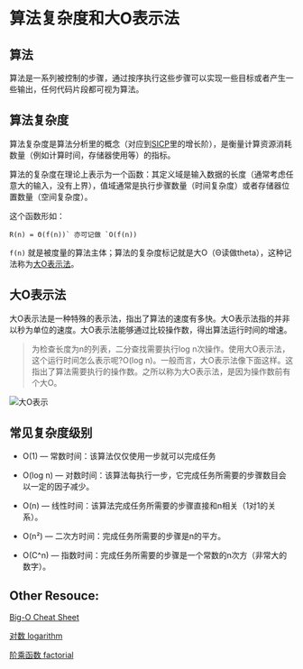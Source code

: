 # 算法复杂度和大O表示法

## 算法

算法是一系列被控制的步骤，通过按序执行这些步骤可以实现一些目标或者产生一些输出，任何代码片段都可视为算法。

## 算法复杂度

算法复杂度是算法分析里的概念（对应到[SICP](https://book.douban.com/subject/1148282/)里的增长阶），是衡量计算资源消耗数量（例如计算时间，存储器使用等）的指标。

算法的复杂度在理论上表示为一个函数：其定义域是输入数据的长度（通常考虑任意大的输入，没有上界），值域通常是执行步骤数量（时间复杂度）或者存储器位置数量（空间复杂度）。

这个函数形如：

```
R(n) = Θ(f(n))` 亦可记做 `O(f(n))
```

`f(n)` 就是被度量的算法主体；算法的复杂度标记就是大O（Θ读做theta），这种记法称为[大O表示法](https://en.wikipedia.org/wiki/Big_O_notation)。

## 大O表示法

大O表示法是一种特殊的表示法，指出了算法的速度有多快。大O表示法指的并非以秒为单位的速度。大O表示法能够通过比较操作数，得出算法运行时间的增速。

> 为检查长度为n的列表，二分查找需要执行log n次操作。使用大O表示法， 这个运行时间怎么表示呢?O(log n)。一般而言，大O表示法像下面这样。这指出了算法需要执行的操作数。之所以称为大O表示法，是因为操作数前有个大O。
 
![大O表示](http://img.pfan123.com/WeChat4ff74bcc892964bba2fb59a9cc17ed3a.png)

## 常见复杂度级别

- O(1) — 常数时间：该算法仅仅使用一步就可以完成任务

- O(log n) — 对数时间：该算法每执行一步，它完成任务所需要的步骤数目会以一定的因子减少。

- O(n) — 线性时间：该算法完成任务所需要的步骤直接和n相关（1对1的关系）。

- O(n²) — 二次方时间：完成任务所需要的步骤是n的平方。

- O(C^n) — 指数时间：完成任务所需要的步骤是一个常数的n次方（非常大的数字）。


## Other Resouce:

[Big-O Cheat Sheet](http://bigocheatsheet.com/)

[对数 logarithm](https://baike.baidu.com/item/%E5%AF%B9%E6%95%B0)

[阶乘函数 factorial](https://baike.baidu.com/item/%E9%98%B6%E4%B9%98%E5%87%BD%E6%95%B0)
